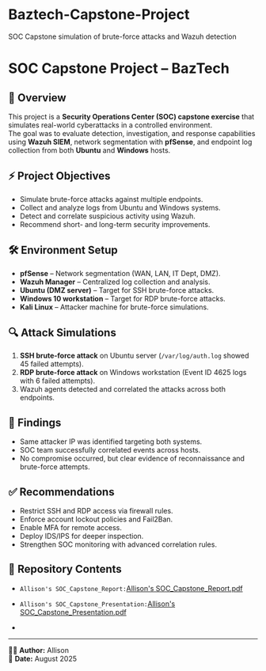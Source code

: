 # Baztech-Capstone-Project
SOC Capstone simulation of brute-force attacks and Wazuh detection
# SOC Capstone Project – BazTech

## 📌 Overview
This project is a **Security Operations Center (SOC) capstone exercise** that simulates real-world cyberattacks in a controlled environment.  
The goal was to evaluate detection, investigation, and response capabilities using **Wazuh SIEM**, network segmentation with **pfSense**, and endpoint log collection from both **Ubuntu** and **Windows** hosts.

## ⚡ Project Objectives
- Simulate brute-force attacks against multiple endpoints.
- Collect and analyze logs from Ubuntu and Windows systems.
- Detect and correlate suspicious activity using Wazuh.
- Recommend short- and long-term security improvements.

## 🛠️ Environment Setup
- **pfSense** – Network segmentation (WAN, LAN, IT Dept, DMZ).
- **Wazuh Manager** – Centralized log collection and analysis.
- **Ubuntu (DMZ server)** – Target for SSH brute-force attacks.
- **Windows 10 workstation** – Target for RDP brute-force attacks.
- **Kali Linux** – Attacker machine for brute-force simulations.

## 🔍 Attack Simulations
1. **SSH brute-force attack** on Ubuntu server (`/var/log/auth.log` showed 45 failed attempts).
2. **RDP brute-force attack** on Windows workstation (Event ID 4625 logs with 6 failed attempts).
3. Wazuh agents detected and correlated the attacks across both endpoints.

## 🧾 Findings
- Same attacker IP was identified targeting both systems.
- SOC team successfully correlated events across hosts.
- No compromise occurred, but clear evidence of reconnaissance and brute-force attempts.

## ✅ Recommendations
- Restrict SSH and RDP access via firewall rules.
- Enforce account lockout policies and Fail2Ban.
- Enable MFA for remote access.
- Deploy IDS/IPS for deeper inspection.
- Strengthen SOC monitoring with advanced correlation rules.

## 📂 Repository Contents
- `Allison's SOC_Capstone_Report:`[Allison's SOC_Capstone_Report.pdf](https://github.com/user-attachments/files/21942268/Allison.s.SOC_Capstone_Report.pdf)
- `Allison's SOC_Capstone_Presentation:`[Allison's SOC_Capstone_Presentation.pdf](https://github.com/user-attachments/files/21942287/Allison.s.SOC_Capstone_Presentation.pdf)

- 
---

👨‍💻 **Author:** Allison  
📅 **Date:** August 2025
